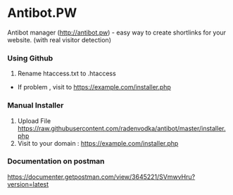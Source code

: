 # Antibot.PW
Antibot manager (http://antibot.pw) - easy way to create shortlinks for your website. (with real visitor detection)

### Using Github

1. Rename htaccess.txt to .htaccess

* If problem , visit to https://example.com/installer.php

### Manual Installer 

1. Upload File https://raw.githubusercontent.com/radenvodka/antibot/master/installer.php
2. Visit to your domain : https://example.com/installer.php


### Documentation on postman 

https://documenter.getpostman.com/view/3645221/SVmwvHru?version=latest
